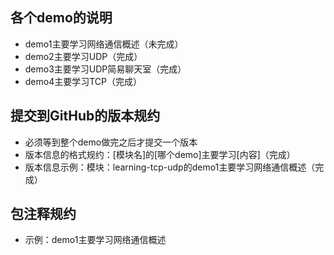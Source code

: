 ## 各个demo的说明
- demo1主要学习网络通信概述（未完成）
- demo2主要学习UDP（完成）
- demo3主要学习UDP简易聊天室（完成）
- demo4主要学习TCP（完成）



## 提交到GitHub的版本规约
- 必须等到整个demo做完之后才提交一个版本
- 版本信息的格式规约：[模块名]的[哪个demo]主要学习[内容]（完成）
- 版本信息示例：模块：learning-tcp-udp的demo1主要学习网络通信概述（完成）



## 包注释规约
- 示例：demo1主要学习网络通信概述
